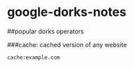 # google-dorks-notes
##popular dorks operators

###cache: cached version of any website
```
cache:example.com
```
